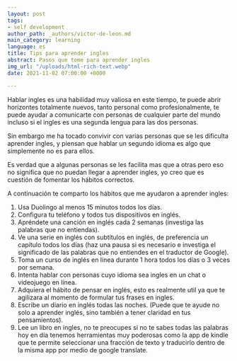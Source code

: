 ```yaml
---
layout: post
tags:
- self development
author_path: _authors/victor-de-leon.md
main_category: learning
language: es
title: Tips para aprender ingles
abstract: Pasos que tome para aprender ingles
img_url: "/uploads/html-rich-text.webp"
date: 2021-11-02 07:00:00 +0000

---
```

Hablar ingles es una habilidad muy valiosa en este tiempo, te puede abrir horizontes totalmente nuevos, tanto personal como profesionalmente, te puede ayudar a comunicarte con personas de cualquier parte del mundo incluso si el ingles es una segunda lengua para las dos personas.

Sin embargo me ha tocado convivir con varias personas que se les dificulta aprender ingles, y piensan que hablar un segundo idioma es algo que simplemente no es para ellos.

Es verdad que a algunas personas se les facilita mas que a otras pero eso no significa que no puedan llegar a aprender ingles, yo creo que es cuestión  de fomentar los hábitos correctos.

A continuación te comparto los hábitos que me ayudaron a aprender ingles:

1. Usa Duolingo al menos 15 minutos todos los días.
2. Configura tu teléfono y todos tus dispositivos en inglés.
3. Apréndete una canción en inglés cada 2 semanas (investiga las palabras que no entiendas).
4. Ve una serie en inglés con subtítulos en inglés, de preferencia un capítulo todos los días (haz una pausa si es necesario e investiga el significado de las palabras que no entiendes en el traductor de Google).
5. Toma un curso de inglés en línea durante 1 hora todos los días o 3 veces por semana.
6. Intenta hablar con personas cuyo idioma sea ingles en un chat o videojuego en línea.
7. Adquiera el hábito de pensar en inglés, esto es realmente util ya que te agilizara al momento de formular tus frases en ingles.
8. Escribe un diario en inglés todas las noches. (Puede que te ayude no solo a aprender inglés, sino también a tener claridad en tus pensamientos).
9. Lee un libro en ingles, no te preocupes si no te sabes todas las palabras hoy en día tenemos herramientas muy poderosas como la app de kindle  que te permite seleccionar una fracción de texto y traducirlo dentro de la misma app por medio de google translate.